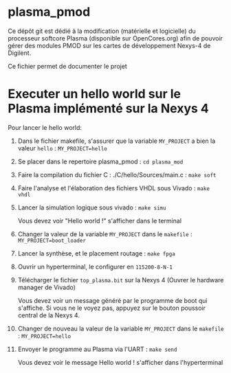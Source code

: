 # plasma_pmod

Ce dépôt git est dédié à la modification (matérielle et logicielle) du processeur softcore Plasma (disponible sur OpenCores.org) afin de pouvoir gérer des modules PMOD sur les cartes de développement Nexys-4 de Digilent.

Ce fichier permet de documenter le projet


# Executer un hello world sur le Plasma implémenté sur la Nexys 4


Pour lancer le hello world:

1. Dans le fichier makefile, s'assurer que la variable `MY_PROJECT` a bien la valeur `hello` : `MY_PROJECT=hello`

2. Se placer dans le repertoire plasma_pmod : `cd plasma_mod`

3. Faire la compilation du fichier C : ./C/hello/Sources/main.c : `make soft`

4. Faire l'analyse et l'élaboration des fichiers VHDL sous Vivado : `make vhdl`

5. Lancer la simulation logique sous vivado : `make simu`

    Vous devez voir "Hello world !" s'afficher dans le terminal

6. Changer la valeur de la variable `MY_PROJECT` dans le `makefile` : `MY_PROJECT=boot_loader`

7. Lancer la synthèse, et le placement routage : `make fpga`

8. Ouvrir un hyperterminal, le configurer en `115200-8-N-1`

9. Télécharger le fichier `top_plasma.bit` sur la Nexys 4 (Ouvrer le hardware manager de Vivado)

    Vous devez voir un message généré par le programme de boot qui s'affiche. Si vous ne le voyez pas, appuyez sur le bouton poussoir central de la Nexys 4.

10. Changer de nouveau la valeur de la variable `MY_PROJECT` dans le `makefile` : `MY_PROJECT=hello`

11. Envoyer le programme au Plasma via l'UART : `make send`

    Vous devez voir le message Hello world ! s'afficher dans l'hyperterminal
